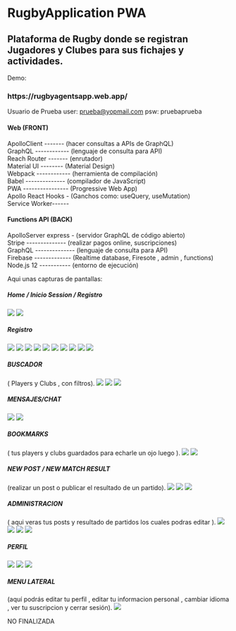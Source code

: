 # RugbyApplication PWA


<h2> Plataforma de Rugby donde se registran Jugadores y Clubes para sus fichajes y actividades.</h2>


Demo:
<h3> https://rugbyagentsapp.web.app/ </h3>

Usuario de Prueba
user: prueba@yopmail.com
 psw: pruebaprueba

<h4> Web (FRONT)</h4>

ApolloClient ------- (hacer consultas a APIs de GraphQL)</br>
GraphQL ------------ (lenguaje de consulta para API)</br>
Reach Router ------- (enrutador)</br>
Material UI -------- (Material Design)</br>
Webpack ------------ (herramienta de compilación)</br>
Babel -------------- (compilador de JavaScript)</br>
PWA ---------------- (Progressive Web App)</br>
Apollo React Hooks - (Ganchos como: useQuery, useMutation)</br>
Service Worker------ </br>

 
<h4> Functions API (BACK)</h4>

ApolloServer express - (servidor GraphQL de código abierto)</br>
Stripe --------------  (realizar pagos online, suscripciones)</br>
GraphQL -------------- (lenguaje de consulta para API)</br>
Firebase ------------- (Realtime database, Firesote , admin , functions)</br>
Node.js 12 ----------- (entorno de ejecución)</br>

Aqui unas capturas de pantallas: 

<h5>Home / Inicio Session / Registro</h5>

<img src="https://rugbyagents.s3.eu-west-3.amazonaws.com/utils/01-inicio.png">
<img src="https://rugbyagents.s3.eu-west-3.amazonaws.com/utils/02-login.png">

<h5>Registro</h5>

<img src="https://rugbyagents.s3.eu-west-3.amazonaws.com/utils/03-registro.png">
<img src="https://rugbyagents.s3.eu-west-3.amazonaws.com/utils/04-registro.png">
<img src="https://rugbyagents.s3.eu-west-3.amazonaws.com/utils/05-registro.png">
<img src="https://rugbyagents.s3.eu-west-3.amazonaws.com/utils/06-registro.png">
<img src="https://rugbyagents.s3.eu-west-3.amazonaws.com/utils/07-registro.png">
<img src="https://rugbyagents.s3.eu-west-3.amazonaws.com/utils/08-registro.png">
<img src="https://rugbyagents.s3.eu-west-3.amazonaws.com/utils/09-registro.png">
<img src="https://rugbyagents.s3.eu-west-3.amazonaws.com/utils/10-registro.png">
<img src="https://rugbyagents.s3.eu-west-3.amazonaws.com/utils/11-registro.png">
<img src="https://rugbyagents.s3.eu-west-3.amazonaws.com/utils/12-registro.png">

<h5>BUSCADOR</h5> ( Players y Clubs , con filtros).

<img src="https://rugbyagents.s3.eu-west-3.amazonaws.com/utils/13-busqueda.png">
<img src="https://rugbyagents.s3.eu-west-3.amazonaws.com/utils/14-busqueda.png">
<img src="https://rugbyagents.s3.eu-west-3.amazonaws.com/utils/15-busqueda.png">

<h5>MENSAJES/CHAT</h5>

<img src="https://rugbyagents.s3.eu-west-3.amazonaws.com/utils/16-mensajes.png">
<img src="https://rugbyagents.s3.eu-west-3.amazonaws.com/utils/17-mensajes.png">

<h5>BOOKMARKS</h5>  ( tus players y clubs guardados para echarle un ojo luego ).

<img src="https://rugbyagents.s3.eu-west-3.amazonaws.com/utils/18-bookmarks.png">
<img src="https://rugbyagents.s3.eu-west-3.amazonaws.com/utils/19-bookmarks.png">

<h5>NEW POST / NEW MATCH RESULT </h5>  (realizar un post o publicar el resultado de un partido).

<img src="https://rugbyagents.s3.eu-west-3.amazonaws.com/utils/20-new+post+match+result.png">
<img src="https://rugbyagents.s3.eu-west-3.amazonaws.com/utils/21-newpost.png">
<img src="https://rugbyagents.s3.eu-west-3.amazonaws.com/utils/23-new+match+result.png">

<h5>ADMINISTRACION</h5>  ( aqui veras tus posts y resultado de partidos los cuales podras editar ).

<img src="https://rugbyagents.s3.eu-west-3.amazonaws.com/utils/22-admin+post.png"> 
<img src="https://rugbyagents.s3.eu-west-3.amazonaws.com/utils/22-post.png">
<img src="https://rugbyagents.s3.eu-west-3.amazonaws.com/utils/24-admin+match+result.png">
<img src="https://rugbyagents.s3.eu-west-3.amazonaws.com/utils/25-match+result.png">

<h5>PERFIL</h5>
<img src="https://rugbyagents.s3.eu-west-3.amazonaws.com/utils/26-profile.png">
<img src="https://rugbyagents.s3.eu-west-3.amazonaws.com/utils/27-profile.png">
<img src="https://rugbyagents.s3.eu-west-3.amazonaws.com/utils/28-profile.png">

<h5>MENU LATERAL</h5> (aquí podrás editar tu perfil , editar tu informacion personal , cambiar idioma , ver tu suscripcion y cerrar sesión).

<img src="https://rugbyagents.s3.eu-west-3.amazonaws.com/utils/29-menu+lateral.png">


NO FINALIZADA

